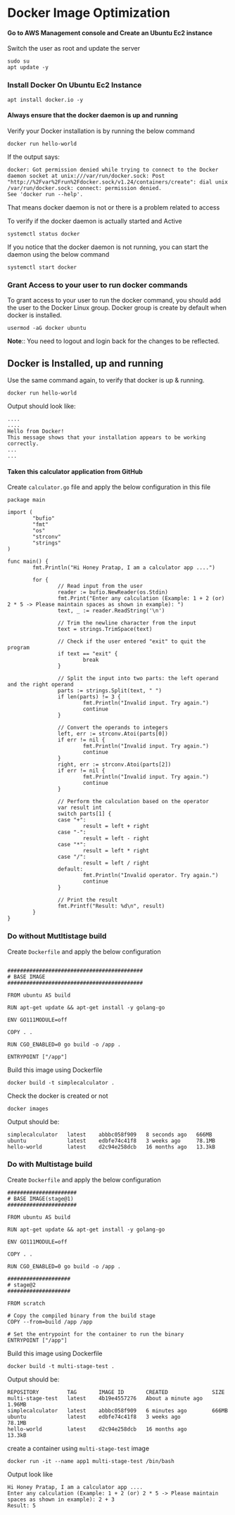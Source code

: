 # Docker Image Optimization

#### Go to AWS Management console and Create an Ubuntu Ec2 instance

Switch the user as root and update the server
```
sudo su
apt update -y
```
### Install Docker On Ubuntu Ec2 Instance

```
apt install docker.io -y
```
#### Always ensure that the docker daemon is up and running

Verify your Docker installation is by running the below command
```
docker run hello-world
```
If the output says:
```
docker: Got permission denied while trying to connect to the Docker daemon socket at unix:///var/run/docker.sock: Post "http://%2Fvar%2Frun%2Fdocker.sock/v1.24/containers/create": dial unix /var/run/docker.sock: connect: permission denied.
See 'docker run --help'.
```
That means docker daemon is not or there is a problem related to access

To verify if the docker daemon is actually started and Active
```
systemctl status docker
```
If you notice that the docker daemon is not running, you can start the daemon using the below command
```
systemctl start docker
```
### Grant Access to your user to run docker commands
To grant access to your user to run the docker command, you should add the user to the Docker Linux group. Docker group is create by default when docker is installed.
```
usermod -aG docker ubuntu
```
**Note**:: You need to logout and login back for the changes to be reflected.

## Docker is Installed, up and running

Use the same command again, to verify that docker is up & running.
```
docker run hello-world
```

Output should look like:
```
....
....
Hello from Docker!
This message shows that your installation appears to be working correctly.
...
...
```
#### Taken this calculator application from GitHub

Create `calculator.go` file and apply the below configuration in this file

```
package main

import (
        "bufio"
        "fmt"
        "os"
        "strconv"
        "strings"
)

func main() {
        fmt.Println("Hi Honey Pratap, I am a calculator app ....")

        for {
                // Read input from the user
                reader := bufio.NewReader(os.Stdin)
                fmt.Print("Enter any calculation (Example: 1 + 2 (or) 2 * 5 -> Please maintain spaces as shown in example): ")
                text, _ := reader.ReadString('\n')

                // Trim the newline character from the input
                text = strings.TrimSpace(text)

                // Check if the user entered "exit" to quit the program
                if text == "exit" {
                        break
                }

                // Split the input into two parts: the left operand and the right operand
                parts := strings.Split(text, " ")
                if len(parts) != 3 {
                        fmt.Println("Invalid input. Try again.")
                        continue
                }

                // Convert the operands to integers
                left, err := strconv.Atoi(parts[0])
                if err != nil {
                        fmt.Println("Invalid input. Try again.")
                        continue
                }
                right, err := strconv.Atoi(parts[2])
                if err != nil {
                        fmt.Println("Invalid input. Try again.")
                        continue
                }

                // Perform the calculation based on the operator
                var result int
                switch parts[1] {
                case "+":
                        result = left + right
                case "-":
                        result = left - right
                case "*":
                        result = left * right
                case "/":
                        result = left / right
                default:
                        fmt.Println("Invalid operator. Try again.")
                        continue
                }

                // Print the result
                fmt.Printf("Result: %d\n", result)
        }
}
```
### Do without Mutltistage build

Create `Dockerfile` and apply the below configuration

```

###########################################
# BASE IMAGE
###########################################

FROM ubuntu AS build

RUN apt-get update && apt-get install -y golang-go

ENV GO111MODULE=off

COPY . .

RUN CGO_ENABLED=0 go build -o /app .

ENTRYPOINT ["/app"]
```

Build this image using Dockerfile

```
docker build -t simplecalculator .
```

Check the docker is created or not
```
docker images
```
Output should be:
```
simplecalculator   latest    abbbc058f909   8 seconds ago   666MB
ubuntu             latest    edbfe74c41f8   3 weeks ago     78.1MB
hello-world        latest    d2c94e258dcb   16 months ago   13.3kB
```
### Do with Multistage build

Create `Dockerfile` and apply the below configuration

```
######################
# BASE IMAGE(stage@1)
######################

FROM ubuntu AS build

RUN apt-get update && apt-get install -y golang-go

ENV GO111MODULE=off

COPY . .

RUN CGO_ENABLED=0 go build -o /app .

####################
# stage@2
####################

FROM scratch

# Copy the compiled binary from the build stage
COPY --from=build /app /app

# Set the entrypoint for the container to run the binary
ENTRYPOINT ["/app"]
```
Build this image using Dockerfile
```
docker build -t multi-stage-test .
```
Output should be:
```
REPOSITORY         TAG       IMAGE ID       CREATED              SIZE
multi-stage-test   latest    4b19e4557276   About a minute ago   1.96MB
simplecalculator   latest    abbbc058f909   6 minutes ago        666MB
ubuntu             latest    edbfe74c41f8   3 weeks ago          78.1MB
hello-world        latest    d2c94e258dcb   16 months ago        13.3kB

```

create a container using `multi-stage-test` image
```
docker run -it --name app1 multi-stage-test /bin/bash
```

Output look like 
```
Hi Honey Pratap, I am a calculator app ....
Enter any calculation (Example: 1 + 2 (or) 2 * 5 -> Please maintain spaces as shown in example): 2 + 3
Result: 5
```
